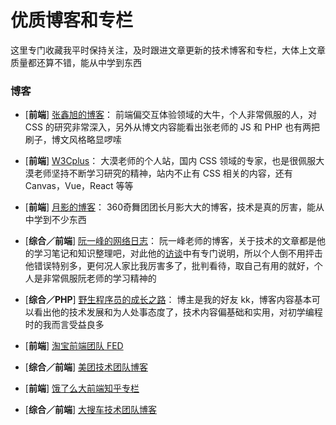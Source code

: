 # 优质博客和专栏

这里专门收藏我平时保持关注，及时跟进文章更新的技术博客和专栏，大体上文章质量都还算不错，能从中学到东西

### 博客

- [**前端**] [张鑫旭的博客](http://www.zhangxinxu.com/)：
前端偏交互体验领域的大牛，个人非常佩服的人，对 CSS 的研究非常深入，另外从博文内容能看出张老师的 JS 和 PHP 也有两把刷子，博文风格略显啰嗦

- [**前端**] [W3Cplus](https://www.w3cplus.com/)：
大漠老师的个人站，国内 CSS 领域的专家，也是很佩服大漠老师坚持不断学习研究的精神，站内不止有 CSS 相关的内容，还有 Canvas，Vue，React 等等

- [**前端**] [月影的博客](https://www.h5jun.com/)：
360奇舞团团长月影大大的博客，技术是真的厉害，能从中学到不少东西

- [**综合／前端**] [阮一峰的网络日志](http://www.ruanyifeng.com/blog/)：
阮一峰老师的博客，关于技术的文章都是他的学习笔记和知识整理吧，对此他的[访谈](http://www.ruanyifeng.com/blog/2015/02/turing-interview.html)中有专门说明，所以个人倒不用抨击他错误特别多，更何况人家比我厉害多了，批判看待，取自己有用的就好，个人是非常佩服阮老师的学习精神的

- [**综合／PHP**] [野生程序员的成长之路](http://www.kkh86.com/it/index.html)：
博主是我的好友 kk，博客内容基本可以看出他的技术发展和为人处事态度了，技术内容偏基础和实用，对初学编程时的我而言受益良多

- [**前端**] [淘宝前端团队 FED](http://taobaofed.org/)

- [**综合／前端**] [美团技术团队博客](https://tech.meituan.com/)

- [**前端**] [饿了么大前端知乎专栏](https://zhuanlan.zhihu.com/ElemeFE)

- [**综合／前端**] [大搜车技术团队博客](https://blog.souche.com/)
